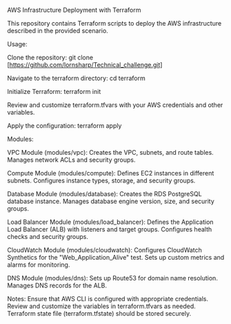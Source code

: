 AWS Infrastructure Deployment with Terraform

This repository contains Terraform scripts to deploy the AWS infrastructure described in the provided scenario.

Usage:

Clone the repository: git clone [https://github.com/lornsharp/Technical_challenge.git]

Navigate to the terraform directory: cd terraform

Initialize Terraform: terraform init

Review and customize terraform.tfvars with your AWS credentials and other variables.

Apply the configuration: terraform apply

Modules:

VPC Module (modules/vpc):
Creates the VPC, subnets, and route tables.
Manages network ACLs and security groups.

Compute Module (modules/compute):
Defines EC2 instances in different subnets.
Configures instance types, storage, and security groups.

Database Module (modules/database):
Creates the RDS PostgreSQL database instance.
Manages database engine version, size, and security groups.

Load Balancer Module (modules/load_balancer):
Defines the Application Load Balancer (ALB) with listeners and target groups.
Configures health checks and security groups.

CloudWatch Module (modules/cloudwatch):
Configures CloudWatch Synthetics for the "Web_Application_Alive" test.
Sets up custom metrics and alarms for monitoring.

DNS Module (modules/dns):
Sets up Route53 for domain name resolution.
Manages DNS records for the ALB.

Notes:
Ensure that AWS CLI is configured with appropriate credentials.
Review and customize the variables in terraform.tfvars as needed.
Terraform state file (terraform.tfstate) should be stored securely.

